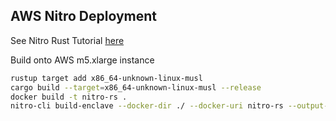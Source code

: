 ## AWS Nitro Deployment

See Nitro Rust Tutorial [here](https://docs.aws.amazon.com/enclaves/latest/user/developing-applications-linux.html)

Build onto AWS m5.xlarge instance

```bash
rustup target add x86_64-unknown-linux-musl
cargo build --target=x86_64-unknown-linux-musl --release
docker build -t nitro-rs .
nitro-cli build-enclave --docker-dir ./ --docker-uri nitro-rs --output-file nitro-rs.eif
```




